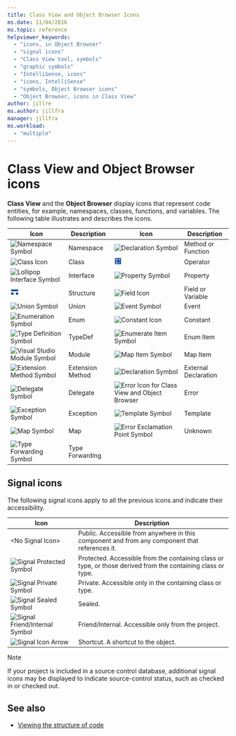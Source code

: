 ```yaml
---
title: Class View and Object Browser Icons
ms.date: 11/04/2016
ms.topic: reference
helpviewer_keywords:
  - "icons, in Object Browser"
  - "signal icons"
  - "Class View tool, symbols"
  - "graphic symbols"
  - "IntelliSense, icons"
  - "icons, IntelliSense"
  - "symbols, Object Browser icons"
  - "Object Browser, icons in Class View"
author: jillre
ms.author: jillfra
manager: jillfra
ms.workload:
  - "multiple"
---
```

# Class View and Object Browser icons

**Class View** and the **Object Browser** display icons that represent code entities, for example, namespaces, classes, functions, and variables. The following table illustrates and describes the icons.

|Icon|Description|Icon|Description|
|----------|-----------------|----------|-----------------|
|![Namespace Symbol](../ide/media/vxnamespace_icon.gif)|Namespace|![Declaration Symbol](../ide/media/vxmethod_icon.gif)|Method or Function|
|![Class Icon](../ide/media/vxclass_icon.gif)|Class|![Operator Symbol](../ide/media/vxoperator_icon.gif)|Operator|
|![Lollipop Interface Symbol](../ide/media/vxinterface_icon.gif)|Interface|![Property Symbol](../ide/media/vxproperty_icon.gif)|Property|
|![Structure Symbol](../ide/media/vxstruct_icon.gif)|Structure|![Field Icon](../ide/media/vxfield_icon.gif)|Field or Variable|
|![Union Symbol](../ide/media/vxunion_icon.gif)|Union|![Event Symbol](../ide/media/vxevent_icon.gif)|Event|
|![Enumeration Symbol](../ide/media/vxenum_icon.gif)|Enum|![Constant Icon](../ide/media/vxconstant_icon.gif)|Constant|
|![Type Definition Symbol](../ide/media/vxtypedef_icon.gif)|TypeDef|![Enumerate Item Symbol](../ide/media/vxenumitem_icon.gif)|Enum Item|
|![Visual Studio Module Symbol](../ide/media/vxmodule_icon.gif)|Module|![Map Item Symbol](../ide/media/vxmapitem_icon.gif)|Map Item|
|![Extension Method Symbol](../ide/media/extensionmethod.gif)|Extension Method|![Declaration Symbol](../ide/media/vxmethod_icon.gif)|External Declaration|
|![Delegate Symbol](../ide/media/vxdelegate_icon.gif)|Delegate|![Error Icon for Class View and Object Browser](../ide/media/erroricon.gif)|Error|
|![Exception Symbol](../ide/media/vxexception_icon.gif)|Exception|![Template Symbol](../ide/media/vxtemplate_icon.gif)|Template|
|![Map Symbol](../ide/media/vxmap_icon.gif)|Map|![Error Exclamation Point Symbol](../ide/media/vxerror_icon.gif)|Unknown|
|![Type Forwarding Symbol](../ide/media/ob_type_forward.gif)|Type Forwarding|||

## Signal icons

The following signal icons apply to all the previous icons and indicate their accessibility.

|Icon|Description|
|----------|-----------------|
|\<No Signal Icon>|Public. Accessible from anywhere in this component and from any component that references it.|
|![Signal Protected Symbol](../ide/media/vxsignal_icon_key.gif)|Protected. Accessible from the containing class or type, or those derived from the containing class or type.|
|![Signal Private Symbol](../ide/media/vxsignal_icon_lock.gif)|Private. Accessible only in the containing class or type.|
|![Signal Sealed Symbol](../ide/media/vxsignal_icon_envelope.gif)|Sealed.|
|![Signal Friend&#47;Internal Symbol](../ide/media/vxsignal_icon_diamond.gif)|Friend/Internal. Accessible only from the project.|
|![Signal Icon Arrow](../ide/media/vxsignal_icon_arrow.gif)|Shortcut. A shortcut to the object.|

> [!NOTE]
> If your project is included in a source control database, additional signal icons may be displayed to indicate source-control status, such as checked in or checked out.

## See also

- [Viewing the structure of code](../ide/viewing-the-structure-of-code.md)